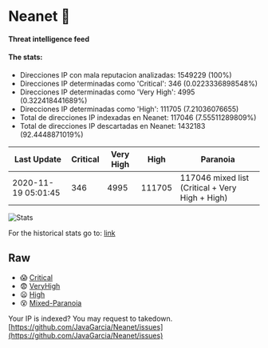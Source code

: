 # Neanet :hocho:
#### Threat intelligence feed
#### The stats:

- Direcciones IP con mala reputacion analizadas: 1549229 (100%)
- Direcciones IP determinadas como 'Critical':  346 (0.0223336898548%)
- Direcciones IP determinadas como 'Very High':  4995 (0.322418441689%)
- Direcciones IP determinadas como 'High':  111705 (7.21036076655)
- Total de direcciones IP indexadas en Neanet:  117046 (7.55511289809%)
- Total de direcciones IP descartadas en Neanet:  1432183 (92.4448871019%)

| Last Update | Critical | Very High | High | Paranoia |
| --- | --- | --- | --- | --- |
| 2020-11-19 05:01:45 | 346 | 4995 | 111705 | 117046 mixed list (Critical + Very High + High)|

![Stats](https://docs.google.com/spreadsheets/d/e/2PACX-1vSnaNMIXVabIpDJjufMlzH7poXnshF3mgd8Is1g9ytUEzVsP5my4Trn8f-xkoLLQ38xpL3HtmUexLo6/pubchart?oid=501124687&format=image)

For the historical stats go to: [link](/stats.csv)
## Raw
- :scream: [Critical](https://raw.githubusercontent.com/JavaGarcia/Neanet/master/blacklists/neanet_critical.txt)
- :fearful: [VeryHigh](https://raw.githubusercontent.com/JavaGarcia/Neanet/master/blacklists/neanet_veryHigh.txtt)
- :frowning: [High](https://raw.githubusercontent.com/JavaGarcia/Neanet/master/blacklists/neanet_high.txt)
- :dizzy_face: [Mixed-Paranoia](https://raw.githubusercontent.com/JavaGarcia/Neanet/master/blacklists/neanet_all.txt)


Your IP is indexed? You may request to takedown. [https://github.com/JavaGarcia/Neanet/issues](https://github.com/JavaGarcia/Neanet/issues)







































































































































































































































































































































































































































































































































































































































































































































































































































































































































































































































































































































































































































































































































































































































































































































































































































































































































































































































































































































































































































































































































































































































































































































